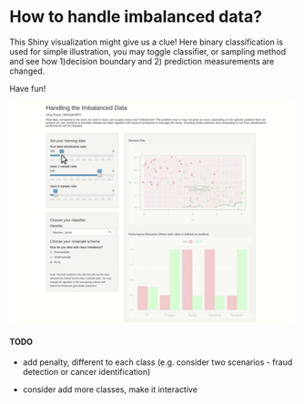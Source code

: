# How to handle imbalanced data?


This Shiny visualization might give us a clue! Here binary classification is used for simple illustration, you may toggle classifier, or sampling method and see how 1)decision boundary and 2) prediction measurements are changed.

Have fun! 

![a gif of my submission](ArtifactExamples/qingzhang_artifact.gif)


#### TODO

- add penalty, different to each class (e.g. consider two scenarios - fraud detection or cancer identification)

- consider add more classes, make it interactive